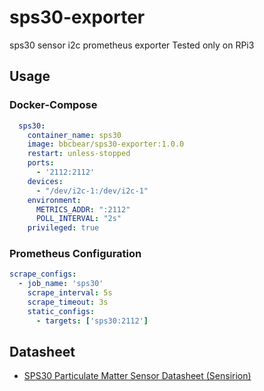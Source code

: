 # sps30-exporter
sps30 sensor i2c prometheus exporter
Tested only on RPi3 


## Usage
### Docker-Compose

```yaml
  sps30:
    container_name: sps30
    image: bbcbear/sps30-exporter:1.0.0
    restart: unless-stopped
    ports:
      - '2112:2112'
    devices:
      - "/dev/i2c-1:/dev/i2c-1"
    environment:
      METRICS_ADDR: ":2112"
      POLL_INTERVAL: "2s"
    privileged: true
```
### Prometheus Configuration

```yaml
scrape_configs:
  - job_name: 'sps30'
    scrape_interval: 5s
    scrape_timeout: 3s
    static_configs:
      - targets: ['sps30:2112']
```
## Datasheet

- [SPS30 Particulate Matter Sensor Datasheet (Sensirion)](https://www.sensirion.com/file/datasheet/sps30-datasheet.pdf)
